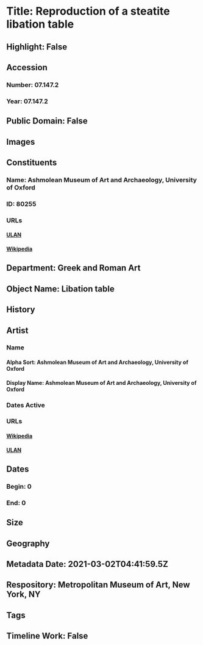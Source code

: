 # Title: Reproduction of a steatite libation table
## Highlight: False
## Accession
### Number: 07.147.2
### Year: 07.147.2
## Public Domain: False
## Images
## Constituents
### Name: Ashmolean Museum of Art and Archaeology, University of Oxford
### ID: 80255
### URLs
#### [ULAN](http://vocab.getty.edu/page/ulan/500309840)
#### [Wikipedia](https://www.wikidata.org/wiki/Q636400)
## Department: Greek and Roman Art
## Object Name: Libation table
## History
## Artist
### Name
#### Alpha Sort: Ashmolean Museum of Art and Archaeology, University of Oxford
#### Display Name: Ashmolean Museum of Art and Archaeology, University of Oxford
### Dates Active
### URLs
#### [Wikipedia](https://www.wikidata.org/wiki/Q636400)
#### [ULAN](http://vocab.getty.edu/page/ulan/500309840)
## Dates
### Begin: 0
### End: 0
## Size
## Geography
## Metadata Date: 2021-03-02T04:41:59.5Z
## Respository: Metropolitan Museum of Art, New York, NY
## Tags
## Timeline Work: False